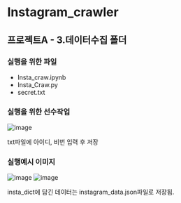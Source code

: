 # Instagram_crawler

## 프로젝트A - 3.데이터수집 폴더

### 실행을 위한 파일
* Insta_craw.ipynb
* Insta_Craw.py
* secret.txt

### 실행을 위한 선수작업
![image](https://user-images.githubusercontent.com/89976847/137584654-0ac24717-9ae2-4989-a944-c47e83e829c2.png)

txt파일에 아이디, 비번 입력 후 저장

### 실행예시 이미지
![image](https://user-images.githubusercontent.com/89976847/137129853-b4753b5c-5bd6-4283-81a9-1ae45123b8a9.png)
![image](https://user-images.githubusercontent.com/89976847/137584752-3db0a109-342c-4f53-9aa0-58aec9ee68a2.png)

insta_dict에 담긴 데이터는 instagram_data.json파일로 저장됨.
